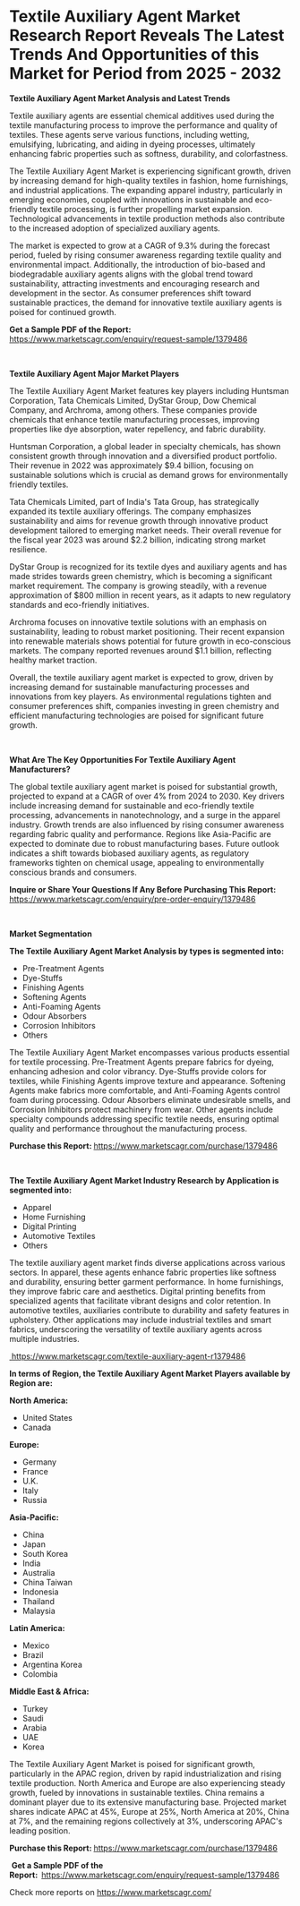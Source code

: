 <p><h1>Textile Auxiliary Agent Market Research Report Reveals The Latest Trends And Opportunities of this Market for Period from 2025 - 2032</h1></p><p><strong>Textile Auxiliary Agent Market Analysis and Latest Trends</strong></p>
<p><p>Textile auxiliary agents are essential chemical additives used during the textile manufacturing process to improve the performance and quality of textiles. These agents serve various functions, including wetting, emulsifying, lubricating, and aiding in dyeing processes, ultimately enhancing fabric properties such as softness, durability, and colorfastness.</p><p>The Textile Auxiliary Agent Market is experiencing significant growth, driven by increasing demand for high-quality textiles in fashion, home furnishings, and industrial applications. The expanding apparel industry, particularly in emerging economies, coupled with innovations in sustainable and eco-friendly textile processing, is further propelling market expansion. Technological advancements in textile production methods also contribute to the increased adoption of specialized auxiliary agents.</p><p>The market is expected to grow at a CAGR of 9.3% during the forecast period, fueled by rising consumer awareness regarding textile quality and environmental impact. Additionally, the introduction of bio-based and biodegradable auxiliary agents aligns with the global trend toward sustainability, attracting investments and encouraging research and development in the sector. As consumer preferences shift toward sustainable practices, the demand for innovative textile auxiliary agents is poised for continued growth.</p></p>
<p><strong>Get a Sample PDF of the Report:&nbsp;</strong> <a href="https://www.marketscagr.com/enquiry/request-sample/1379486?utm_campaign=1909&utm_medium=2&utm_source=Github&utm_content=ia&utm_term=01022025&utm_id=textile-auxiliary-agent">https://www.marketscagr.com/enquiry/request-sample/1379486</a></p>
<p>&nbsp;</p>
<p><strong>Textile Auxiliary Agent Major Market Players</strong></p>
<p><p>The Textile Auxiliary Agent Market features key players including Huntsman Corporation, Tata Chemicals Limited, DyStar Group, Dow Chemical Company, and Archroma, among others. These companies provide chemicals that enhance textile manufacturing processes, improving properties like dye absorption, water repellency, and fabric durability.</p><p>Huntsman Corporation, a global leader in specialty chemicals, has shown consistent growth through innovation and a diversified product portfolio. Their revenue in 2022 was approximately $9.4 billion, focusing on sustainable solutions which is crucial as demand grows for environmentally friendly textiles.</p><p>Tata Chemicals Limited, part of India's Tata Group, has strategically expanded its textile auxiliary offerings. The company emphasizes sustainability and aims for revenue growth through innovative product development tailored to emerging market needs. Their overall revenue for the fiscal year 2023 was around $2.2 billion, indicating strong market resilience.</p><p>DyStar Group is recognized for its textile dyes and auxiliary agents and has made strides towards green chemistry, which is becoming a significant market requirement. The company is growing steadily, with a revenue approximation of $800 million in recent years, as it adapts to new regulatory standards and eco-friendly initiatives.</p><p>Archroma focuses on innovative textile solutions with an emphasis on sustainability, leading to robust market positioning. Their recent expansion into renewable materials shows potential for future growth in eco-conscious markets. The company reported revenues around $1.1 billion, reflecting healthy market traction.</p><p>Overall, the textile auxiliary agent market is expected to grow, driven by increasing demand for sustainable manufacturing processes and innovations from key players. As environmental regulations tighten and consumer preferences shift, companies investing in green chemistry and efficient manufacturing technologies are poised for significant future growth.</p></p>
<p>&nbsp;</p>
<p><strong>What Are The Key Opportunities For Textile Auxiliary Agent Manufacturers?</strong></p>
<p><p>The global textile auxiliary agent market is poised for substantial growth, projected to expand at a CAGR of over 4% from 2024 to 2030. Key drivers include increasing demand for sustainable and eco-friendly textile processing, advancements in nanotechnology, and a surge in the apparel industry. Growth trends are also influenced by rising consumer awareness regarding fabric quality and performance. Regions like Asia-Pacific are expected to dominate due to robust manufacturing bases. Future outlook indicates a shift towards biobased auxiliary agents, as regulatory frameworks tighten on chemical usage, appealing to environmentally conscious brands and consumers.</p></p>
<p><strong>Inquire or Share Your Questions If Any Before Purchasing This Report:</strong> <a href="https://www.marketscagr.com/enquiry/pre-order-enquiry/1379486?utm_campaign=1909&utm_medium=2&utm_source=Github&utm_content=ia&utm_term=01022025&utm_id=textile-auxiliary-agent">https://www.marketscagr.com/enquiry/pre-order-enquiry/1379486</a></p>
<p>&nbsp;</p>
<p><strong>Market Segmentation</strong></p>
<p><strong>The Textile Auxiliary Agent Market Analysis by types is segmented into:</strong></p>
<p><ul><li>Pre-Treatment Agents</li><li>Dye-Stuffs</li><li>Finishing Agents</li><li>Softening Agents</li><li>Anti-Foaming Agents</li><li>Odour Absorbers</li><li>Corrosion Inhibitors</li><li>Others</li></ul></p>
<p><p>The Textile Auxiliary Agent Market encompasses various products essential for textile processing. Pre-Treatment Agents prepare fabrics for dyeing, enhancing adhesion and color vibrancy. Dye-Stuffs provide colors for textiles, while Finishing Agents improve texture and appearance. Softening Agents make fabrics more comfortable, and Anti-Foaming Agents control foam during processing. Odour Absorbers eliminate undesirable smells, and Corrosion Inhibitors protect machinery from wear. Other agents include specialty compounds addressing specific textile needs, ensuring optimal quality and performance throughout the manufacturing process.</p></p>
<p><strong>Purchase this Report:&nbsp;</strong><a href="https://www.marketscagr.com/purchase/1379486?utm_campaign=1909&utm_medium=2&utm_source=Github&utm_content=ia&utm_term=01022025&utm_id=textile-auxiliary-agent">https://www.marketscagr.com/purchase/1379486</a></p>
<p>&nbsp;</p>
<p><strong>The Textile Auxiliary Agent Market Industry Research by Application is segmented into:</strong></p>
<p><ul><li>Apparel</li><li>Home Furnishing</li><li>Digital Printing</li><li>Automotive Textiles</li><li>Others</li></ul></p>
<p><p>The textile auxiliary agent market finds diverse applications across various sectors. In apparel, these agents enhance fabric properties like softness and durability, ensuring better garment performance. In home furnishings, they improve fabric care and aesthetics. Digital printing benefits from specialized agents that facilitate vibrant designs and color retention. In automotive textiles, auxiliaries contribute to durability and safety features in upholstery. Other applications may include industrial textiles and smart fabrics, underscoring the versatility of textile auxiliary agents across multiple industries.</p></p>
<p><a href="https://www.marketscagr.com/textile-auxiliary-agent-r1379486?utm_campaign=1909&utm_medium=2&utm_source=Github&utm_content=ia&utm_term=01022025&utm_id=textile-auxiliary-agent">&nbsp;https://www.marketscagr.com/textile-auxiliary-agent-r1379486</a></p>
<p><strong>In terms of Region, the Textile Auxiliary Agent Market Players available by Region are:</strong></p>
<p>
    <p> <strong> North America: </strong>
        <ul>
            <li>United States</li>
            <li>Canada</li>
        </ul>
        </p> 
    <p> <strong> Europe: </strong>
        <ul>
            <li>Germany</li>
            <li>France</li>
            <li>U.K.</li>
            <li>Italy</li>
            <li>Russia</li>
        </ul>
        </p> 
    <p> <strong> Asia-Pacific: </strong>
        <ul>
            <li>China</li>
            <li>Japan</li>
            <li>South Korea</li>
            <li>India</li>
            <li>Australia</li>
            <li>China Taiwan</li>
            <li>Indonesia</li>
            <li>Thailand</li>
            <li>Malaysia</li>
        </ul>
        </p> 
    <p> <strong> Latin America: </strong>
        <ul>
            <li>Mexico</li>
            <li>Brazil</li>
            <li>Argentina Korea</li>
            <li>Colombia</li>
        </ul>
        </p> 
    <p> <strong> Middle East & Africa: </strong>
        <ul>
            <li>Turkey</li>
            <li>Saudi</li>
            <li>Arabia</li>
            <li>UAE</li>
            <li>Korea</li>
        </ul>
    </p>
    </p>
<p><p>The Textile Auxiliary Agent Market is poised for significant growth, particularly in the APAC region, driven by rapid industrialization and rising textile production. North America and Europe are also experiencing steady growth, fueled by innovations in sustainable textiles. China remains a dominant player due to its extensive manufacturing base. Projected market shares indicate APAC at 45%, Europe at 25%, North America at 20%, China at 7%, and the remaining regions collectively at 3%, underscoring APAC's leading position.</p></p>
<p><strong>Purchase this Report: </strong><a href="https://www.marketscagr.com/purchase/1379486?utm_campaign=1909&utm_medium=2&utm_source=Github&utm_content=ia&utm_term=01022025&utm_id=textile-auxiliary-agent">https://www.marketscagr.com/purchase/1379486</a></p>
<p>&nbsp;<strong>Get a Sample PDF of the Report:&nbsp;&nbsp;</strong><a href="https://www.marketscagr.com/enquiry/request-sample/1379486?utm_campaign=1909&utm_medium=2&utm_source=Github&utm_content=ia&utm_term=01022025&utm_id=textile-auxiliary-agent">https://www.marketscagr.com/enquiry/request-sample/1379486</a></p>
<p><strong></strong></p>
<p>Check more reports on <a href="https://www.marketscagr.com/?utm_campaign=1909&utm_medium=2&utm_source=Github&utm_content=ia&utm_term=01022025&utm_id=textile-auxiliary-agent">https://www.marketscagr.com/</a></p>